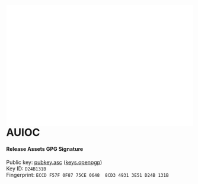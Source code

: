 <img align='left' src='github-metrics.svg'>

# AUIOC

#### Release Assets GPG Signature</h4>
 
Public key: [pubkey.asc](https://raw.githubusercontent.com/auioc/auioc/main/signature/release_signing/pubkey.asc) ([keys.openpgp](https://keys.openpgp.org/vks/v1/by-fingerprint/ECCDF57F0F8775CE06488CD349313E51D24B131B))
<br/>
Key ID: `D24B131B`
<br/>
Fingerprint: `ECCD F57F 0F87 75CE 0648  8CD3 4931 3E51 D24B 131B`
